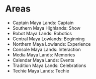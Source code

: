 # Areas

- Captain Maya Lands: Captain
- Southern Maya Highlands: Show
- Robot Maya Lands: Robotics
- Central Maya Lowlands: Beginning
- Northern Maya Lowlands: Experience
- Console Maya Lands: Interaction
- Media Maya Lands: Memories
- Calendar Maya Lands: Events
- Tradition Maya Lands: Celebrations
- Techie Maya Lands: Techie
